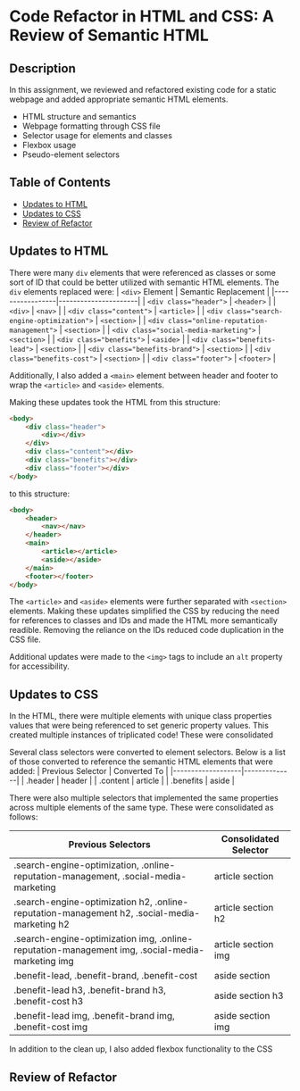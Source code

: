 # Code Refactor in HTML and CSS: A Review of Semantic HTML

## Description 

In this assignment, we reviewed and refactored existing code for a static webpage and added appropriate semantic HTML elements.  

* HTML structure and semantics
* Webpage formatting through CSS file
* Selector usage for elements and classes
* Flexbox usage
* Pseudo-element selectors


## Table of Contents

* [Updates to HTML](#updates-to-html)
* [Updates to CSS](#updates-to-css)
* [Review of Refactor](#review-of-refactor)


## Updates to HTML

There were many `div` elements that were referenced as classes or some sort of ID that could be better utilized with semantic HTML elements.  The `div` elements replaced were:
| `<div>` Element | Semantic Replacement |
|-----------------|----------------------|
| `<div class="header">` | `<header>` |
| `<div>` | `<nav>` |
| `<div class="content">` | `<article>` |
| `<div class="search-engine-optimization">` | `<section>` |
| `<div class="online-reputation-management">` | `<section>` |
| `<div class="social-media-marketing">` | `<section>` |
| `<div class="benefits">` | `<aside>` |
| `<div class="benefits-lead">` | `<section>` |
| `<div class="benefits-brand">` | `<section>` |
| `<div class="benefits-cost">` | `<section>` |
| `<div class="footer">` | `<footer>` |

Additionally, I also added a `<main>` element between header and footer to wrap the `<article>` and `<aside>` elements.

Making these updates took the HTML from this structure:
```HTML
<body>
    <div class="header">
        <div></div>
    </div>
    <div class="content"></div>
    <div class="benefits"></div>
    <div class="footer"></div>
</body>

```

to this structure:
```HTML
<body>
    <header>
        <nav></nav>
    </header>
    <main>
        <article></article>
        <aside></aside>
    </main>
    <footer></footer>
</body>

```

The `<article>` and `<aside>` elements were further separated with `<section>` elements.  Making these updates simplified the CSS by reducing the need for references to classes and IDs and made the HTML more semantically readible.  Removing the reliance on the IDs reduced code duplication in the CSS file.

Additional updates were made to the `<img>` tags to include an `alt` property for accessibility.


## Updates to CSS

In the HTML, there were multiple elements with unique class properties values that were being referenced to set generic property values.  This created multiple instances of triplicated code!  These were consolidated

Several class selectors were converted to element selectors.  Below is a list of those converted to reference the semantic HTML elements that were added:
| Previous Selector | Converted To |
|-------------------|--------------|
| .header | header |
| .content | article |
| .benefits | aside |

There were also multiple selectors that implemented the same properties across multiple elements of the same type.  These were consolidated as follows:

| Previous Selectors | Consolidated Selector |
|----------|---------------|
| .search-engine-optimization, .online-reputation-management, .social-media-marketing | article section |
| .search-engine-optimization h2, .online-reputation-management h2, .social-media-marketing h2 | article section h2 |
| .search-engine-optimization img, .online-reputation-management img, .social-media-marketing img | article section img |
| .benefit-lead, .benefit-brand, .benefit-cost | aside section |
| .benefit-lead h3, .benefit-brand h3, .benefit-cost h3 | aside section h3 |
| .benefit-lead img, .benefit-brand img, .benefit-cost img | aside section img |

In addition to the clean up, I also added flexbox functionality to the CSS


## Review of Refactor
